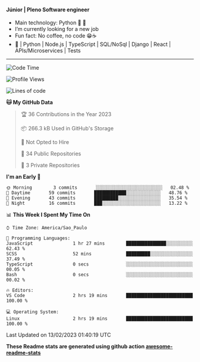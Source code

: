 #### Júnior | Pleno Software engineer 

- Main technology: Python 🐍 💖
- I’m currently looking for a new job
- Fun fact: No coffee, no code 😁☕
- 📖 | Python | Node.js | TypeScript | SQL/NoSql | Django | React | APIs/Microservices | Tests 
---
<!--START_SECTION:waka-->
![Code Time](http://img.shields.io/badge/Code%20Time-553%20hrs%2043%20mins-blue)

![Profile Views](http://img.shields.io/badge/Profile%20Views-0-blue)

![Lines of code](https://img.shields.io/badge/From%20Hello%20World%20I%27ve%20Written-572%20Thousand%20lines%20of%20code-blue)

**🐱 My GitHub Data** 

> 🏆 36 Contributions in the Year 2023
 > 
> 📦 266.3 kB Used in GitHub's Storage 
 > 
> 🚫 Not Opted to Hire
 > 
> 📜 34 Public Repositories 
 > 
> 🔑 3 Private Repositories  
 > 
**I'm an Early 🐤** 

```text
🌞 Morning        3 commits       ░░░░░░░░░░░░░░░░░░░░░░░░░   02.48 % 
🌆 Daytime       59 commits       ████████████░░░░░░░░░░░░░   48.76 % 
🌃 Evening       43 commits       █████████░░░░░░░░░░░░░░░░   35.54 % 
🌙 Night         16 commits       ███░░░░░░░░░░░░░░░░░░░░░░   13.22 % 

```


📊 **This Week I Spent My Time On** 

```text
⌚︎ Time Zone: America/Sao_Paulo

💬 Programming Languages: 
JavaScript               1 hr 27 mins        ███████████████░░░░░░░░░░   62.43 % 
SCSS                     52 mins             █████████░░░░░░░░░░░░░░░░   37.49 % 
TypeScript               0 secs              ░░░░░░░░░░░░░░░░░░░░░░░░░   00.05 % 
Bash                     0 secs              ░░░░░░░░░░░░░░░░░░░░░░░░░   00.02 % 

🔥 Editors: 
VS Code                  2 hrs 19 mins       █████████████████████████   100.00 % 

💻 Operating System: 
Linux                    2 hrs 19 mins       █████████████████████████   100.00 % 

```


 Last Updated on 13/02/2023 01:40:19 UTC
<!--END_SECTION:waka-->

**These Readme stats are generated using github action [awesome-readme-stats](https://github.com/anmol098/waka-readme-stats)**
